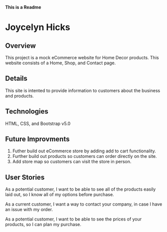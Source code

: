 **This is a Readme**
# Joycelyn Hicks
## Overview
This project is a mock eCommerce website for Home Decor products. This website consists of a Home, Shop, and Contact page. 
## Details
This site is intented to provide information to customers about the business and products.
## Technologies
HTML, CSS, and Bootstrap v5.0
## Future Improvments
1. Futher build out eCommerce store by adding add to cart functionality.
2. Further build out products so customers can order directly on the site.
3. Add store map so customers can visit the store in person.

## User Stories

As a potential customer, I want to be able to see all of the products easily laid out, so I know all of my options before purchase.

As a current customer, I want a way to contact your company, in case I have an issue with my order.

As a potential customer, I want to be able to see the prices of your products, so I can plan my purchase.
